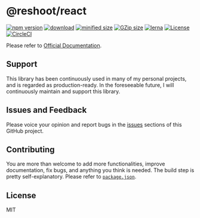 # @reshoot/react

[![npm version](https://badgen.net/npm/v/@reshoot/react)](https://www.npmjs.com/package/@reshoot/react)
[![download](https://badgen.net/npm/dm/@reshoot/react)](https://www.npmjs.com/package/@reshoot/react)
[![minified size](https://badgen.net/bundlephobia/min/@reshoot/react)](https://www.npmjs.com/package/@reshoot/macro)
[![GZip size](https://badgen.net/bundlephobia/minzip/@reshoot/react)](https://www.npmjs.com/package/@reshoot/macro)
[![lerna](https://img.shields.io/badge/maintained%20with-lerna-cc00ff.svg)](https://lerna.js.org)
[![License](https://badgen.net/npm/license/@reshoot/react)](https://github.com/billykwok/reshoot/blob/master/LICENSE)
[![CircleCI](https://circleci.com/gh/billykwok/reshoot/tree/master.svg?style=svg)](https://circleci.com/gh/billykwok/reshoot/tree/master)

Please refer to [Official Documentation](https://reshootjs.github.io).

## Support

This library has been continuously used in many of my personal projects, and is regarded as production-ready. In the foreseeable future, I will continuously maintain and support this library.

## Issues and Feedback

Please voice your opinion and report bugs in the [issues](https://github.com/billykwok/reshoot/issues) sections of this GitHub project.

## Contributing

You are more than welcome to add more functionalities, improve documentation, fix bugs, and anything you think is needed. The build step is pretty self-explanatory. Please refer to [`package.json`](https://github.com/billykwok/reshoot/blob/master/packages/react/package.json).

## License

MIT
